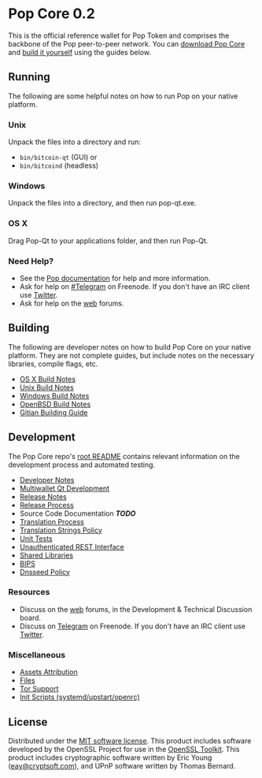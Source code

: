 Pop Core 0.2
=====================

This is the official reference wallet for Pop Token and comprises the backbone of the Pop peer-to-peer network. You can [download Pop Core](https://github.com/PopChain) and [build it yourself](#building) using the guides below.

Running
---------------------
The following are some helpful notes on how to run Pop on your native platform.

### Unix

Unpack the files into a directory and run:

- `bin/bitcoin-qt` (GUI) or
- `bin/bitcoind` (headless)

### Windows

Unpack the files into a directory, and then run pop-qt.exe.

### OS X

Drag Pop-Qt to your applications folder, and then run Pop-Qt.

### Need Help?

* See the [Pop documentation](https://github.com/PopchainOrg/PopChain-gho/tree/master/doc)
for help and more information.
* Ask for help on [#Telegram](https://t.me/popchain_global) on Freenode. If you don't have an IRC client use [Twitter](https://twitter.com/POPCHAIN_Global).
* Ask for help on the [web](https://popchain.org/popchain) forums.

Building
---------------------
The following are developer notes on how to build Pop Core on your native platform. They are not complete guides, but include notes on the necessary libraries, compile flags, etc.

- [OS X Build Notes](build-osx.md)
- [Unix Build Notes](build-unix.md)
- [Windows Build Notes](build-windows.md)
- [OpenBSD Build Notes](build-openbsd.md)
- [Gitian Building Guide](gitian-building.md)

Development
---------------------
The Pop Core repo's [root README](/README.md) contains relevant information on the development process and automated testing.

- [Developer Notes](developer-notes.md)
- [Multiwallet Qt Development](multiwallet-qt.md)
- [Release Notes](release-notes.md)
- [Release Process](release-process.md)
- Source Code Documentation ***TODO***
- [Translation Process](translation_process.md)
- [Translation Strings Policy](translation_strings_policy.md)
- [Unit Tests](unit-tests.md)
- [Unauthenticated REST Interface](REST-interface.md)
- [Shared Libraries](shared-libraries.md)
- [BIPS](bips.md)
- [Dnsseed Policy](dnsseed-policy.md)

### Resources
* Discuss on the [web](https://popchain.org/popchain) forums, in the Development & Technical Discussion board.
* Discuss on [Telegram](https://t.me/popchain_global) on Freenode. If you don't have an IRC client use [Twitter](https://twitter.com/POPCHAIN_Global).

### Miscellaneous
- [Assets Attribution](assets-attribution.md)
- [Files](files.md)
- [Tor Support](tor.md)
- [Init Scripts (systemd/upstart/openrc)](init.md)

License
---------------------
Distributed under the [MIT software license](http://www.opensource.org/licenses/mit-license.php).
This product includes software developed by the OpenSSL Project for use in the [OpenSSL Toolkit](https://www.openssl.org/). This product includes
cryptographic software written by Eric Young ([eay@cryptsoft.com](mailto:eay@cryptsoft.com)), and UPnP software written by Thomas Bernard.
